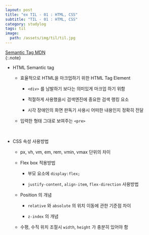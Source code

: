 ```yaml
---
layout: post
title: "ex TIL - 01 : HTML, CSS"
subtitle: "TIL - 01 : HTML, CSS"
category: studylog
tags: til
image:
  path: /assets/img/til/til.jpg
---
```


[semantic tag mdn]: (https://developer.mozilla.org/ko/docs/Glossary/Semantics)

[Semantic Tag MDN]  
{:.note}

- HTML Semantic tag

  - 효율적으로 HTML을 마크업하기 위한 HTML Tag Element

    - `<div>` 를 남발하기 보다는 의미있게 마크업 하기 위함

    - 적절하게 사용했을시 검색엔진에 중요한 검색 랭킹 요소

    - 시각 장애인의 화면 판독기 사용시 어떠한 내용인지 정확히 전달

  - 입력한 형태 그대로 보여주는 `<pre>`

<br>

- CSS 속성 사용방법

  - px, vh, vm, em, rem, vmin, vmax 단위의 차이

  - Flex box 적용방법

    - 부모 요소에 `display:flex;`

    - `justify-content`, `align-item`, `flex-direction` 사용방법

  - Position 의 개념

    - `relative` 와 `absolute` 의 위치 이동에 관한 기준점 차이

    - `z-index` 의 개념

  - 수평, 수직 위치 조절시 `width`, `height` 가 충분히 있어야 함
